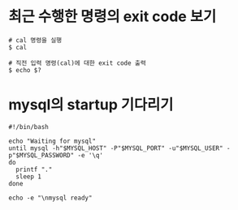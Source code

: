 # 최근 수행한 명령의 exit code 보기 
```shell
# cal 명령을 실행 
$ cal

# 직전 입력 명령(cal)에 대한 exit code 출력 
$ echo $?
```

# mysql의 startup 기다리기 
```shell
#!/bin/bash

echo "Waiting for mysql"
until mysql -h"$MYSQL_HOST" -P"$MYSQL_PORT" -u"$MYSQL_USER" -p"$MYSQL_PASSWORD" -e '\q'
do
  printf "."
  sleep 1
done

echo -e "\nmysql ready"
```
